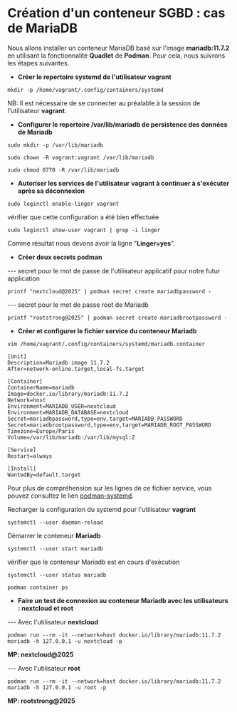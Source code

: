 # Création d'un conteneur SGBD : cas de MariaDB

Nous allons installer un conteneur MariaDB basé sur l'image **mariadb:11.7.2** en utilisant la fonctionnalité **Quadlet** de **Podman**. Pour cela, nous suivrons les étapes suivantes.

- **Créer le repertoire systemd de l'utilisateur vagrant**

```
mkdir -p /home/vagrant/.config/containers/systemd
```

NB: Il est nécessaire de se connecter au préalable à la session de l'utilisateur **vagrant**.

- **Configurer le repertoire /var/lib/mariadb de persistence des données de Mariadb**

```
sudo mkdir -p /var/lib/mariadb

sudo chown -R vagrant:vagrant /var/lib/mariadb

sudo chmod 0770 -R /var/lib/mariadb
```

- **Autoriser les services de l'utilisateur vagrant à continuer à s'exécuter après sa déconnexion**

```
sudo loginctl enable-linger vagrant
```

vérifier que cette configuration a été bien effectuée

```
sudo loginctl show-user vagrant | grep -i linger
```

Comme résultat nous devons avoir la ligne "**Linger=yes**".

- **Créer deux secrets podman**

--- secret pour le mot de passe de l'utilisateur applicatif pour notre futur application 

```
printf "nextcloud@2025" | podman secret create mariadbpassword -
```

--- secret pour le mot de passe root de Mariadb

```
printf "rootstrong@2025" | podman secret create mariadbrootpassword -
```

- **Créer et configurer le fichier service du conteneur Mariadb**

```
vim /home/vagrant/.config/containers/systemd/mariadb.container
```

```
[Unit]
Description=Mariadb image 11.7.2
After=network-online.target,local-fs.target

[Container]
ContainerName=mariadb
Image=docker.io/library/mariadb:11.7.2
Network=host
Environment=MARIADB_USER=nextcloud
Environment=MARIADB_DATABASE=nextcloud
Secret=mariadbpassword,type=env,target=MARIADB_PASSWORD
Secret=mariadbrootpassword,type=env,target=MARIADB_ROOT_PASSWORD
Timezone=Europe/Paris
Volume=/var/lib/mariadb:/var/lib/mysql:Z

[Service]
Restart=always

[Install]
WantedBy=default.target
```

Pour plus de compréhension sur les lignes de ce fichier service, vous pouvez consultez le lien [podman-systemd](https://docs.podman.io/en/latest/markdown/podman-systemd.unit.5.html).

Recharger la configuration du systemd pour l'utilisateur **vagrant**

```
systemctl --user daemon-reload
```

Démarrer le conteneur **Mariadb**

```
systemctl --user start mariadb
```

vérifier que le conteneur Mariadb est en cours d'exécution

```
systemctl --user status mariadb
```

```
podman container ps
```

- **Faire un test de connexion au conteneur Mariadb avec les utilisateurs : nextcloud et root**

--- Avec l'utilisateur **nextcloud**

```
podman run --rm -it --network=host docker.io/library/mariadb:11.7.2 mariadb -h 127.0.0.1 -u nextcloud -p
```

**MP: nextcloud@2025**

--- Avec l'utilisateur **root**

```
podman run --rm -it --network=host docker.io/library/mariadb:11.7.2 mariadb -h 127.0.0.1 -u root -p
```

**MP: rootstrong@2025**